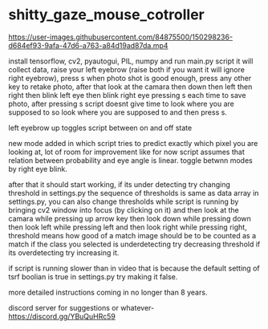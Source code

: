 # shitty_gaze_mouse_cotroller

https://user-images.githubusercontent.com/84875500/150298236-d684ef93-9afa-47d6-a763-a84d19ad87da.mp4

install tensorflow, cv2, pyautogui, PIL, numpy and run main.py script it will collect data, raise your left eyebrow (raise both if you want it will ignore right eyebrow), press s when photo shot is good enough, press any other key to retake photo, after that look at the camara then down then left then right then blink left eye then blink right eye pressing s each time to save photo, after pressing s script doesnt give time to look where you are supposed to so look where you are supposed to and then press s.

left eyebrow up toggles script between on and off state

new mode added in which script tries to predict exactly which pixel you are looking at, lot of room for improvement like for now script assumes that relation between probability and eye angle is linear. toggle betwnn modes by right eye blink. 

after that it should start working, if its under detecting try changing threshold in settings.py the sequence of thresholds is same as data array in settings.py, you can also change thresholds while script is running by bringing cv2 window into focus (by clicking on it) and then look at the camara while pressing up arrow key then look down while pressing down then look left while pressing left and then look right while pressing right, threshold means how good of a match image should be to be counted as a match if the class you selected is underdetecting try decreasing threshold if its overdetecting try increasing it.

if script is running slower than in video that is because the default setting of tsrf boolian is true in settings.py try making it false.

more detailed instructions coming in no longer than 8 years.

discord server for suggestions or whatever- https://discord.gg/YBuQuHRc59